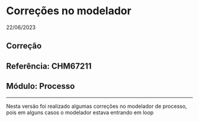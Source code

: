 # Correções no modelador
22/06/2023
## Correção
## Referência: CHM67211
## Módulo: Processo
***

Nesta versão foi realizado algumas correções no modelador de processo, pois em alguns casos o modelador estava entrando em loop